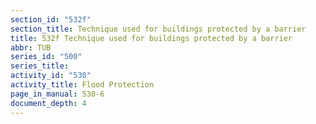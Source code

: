 ```yaml
---
section_id: "532f"
section_title: Technique used for buildings protected by a barrier
title: 532f Technique used for buildings protected by a barrier
abbr: TUB
series_id: "500"
series_title: 
activity_id: "530"
activity_title: Flood Protection
page_in_manual: 530-6
document_depth: 4
---
```


